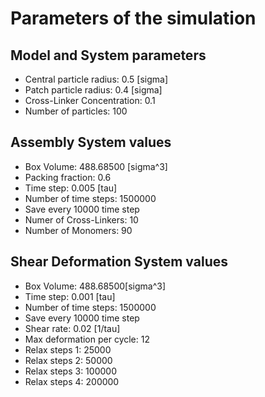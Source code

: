 # Parameters of the simulation


## Model and System parameters

- Central particle radius: 0.5 [sigma]
- Patch particle radius: 0.4 [sigma]
- Cross-Linker Concentration: 0.1
- Number of particles: 100

 ## Assembly System values 

- Box Volume: 488.68500 [sigma^3]
- Packing fraction: 0.6
- Time step: 0.005 [tau]
- Number of time steps: 1500000
- Save every 10000 time step
- Numer of Cross-Linkers: 10
- Number of Monomers: 90

 ## Shear Deformation System values 

- Box Volume: 488.68500[sigma^3]
- Time step: 0.001 [tau]
- Number of time steps: 1500000
- Save every 10000 time step
- Shear rate: 0.02 [1/tau]
- Max deformation per cycle: 12
- Relax steps 1: 25000
- Relax steps 2: 50000
- Relax steps 3: 100000
- Relax steps 4: 200000
